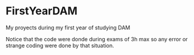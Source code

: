 # FirstYearDAM
My proyects during my first year of studying DAM

Notice that the code were donde during exams of 3h max so any error or strange coding were done by that situation.
